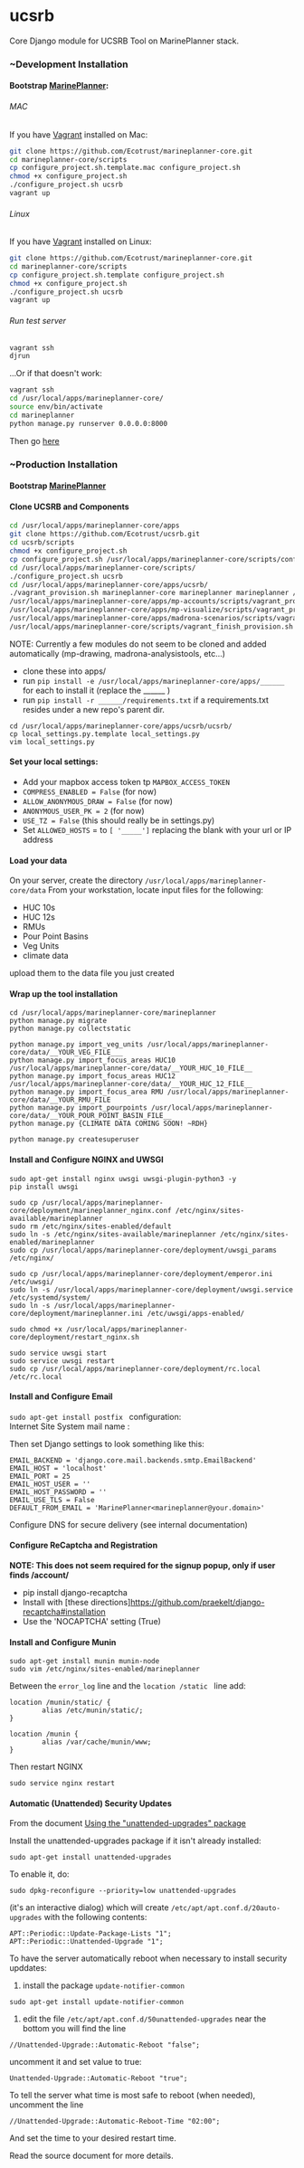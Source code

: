 # ucsrb

Core Django module for UCSRB Tool on MarinePlanner stack.

### ~Development Installation

#### Bootstrap [MarinePlanner](https://github.com/Ecotrust/marineplanner-core):

###### MAC
If you have [Vagrant](https://www.vagrantup.com/downloads.html) installed on Mac:
```bash
git clone https://github.com/Ecotrust/marineplanner-core.git
cd marineplanner-core/scripts
cp configure_project.sh.template.mac configure_project.sh
chmod +x configure_project.sh
./configure_project.sh ucsrb
vagrant up
```

###### Linux
If you have [Vagrant](https://www.vagrantup.com/downloads.html) installed on Linux:
```bash
git clone https://github.com/Ecotrust/marineplanner-core.git
cd marineplanner-core/scripts
cp configure_project.sh.template configure_project.sh
chmod +x configure_project.sh
./configure_project.sh ucsrb
vagrant up
```

###### Run test server
```bash
vagrant ssh
djrun
```
...Or if that doesn't work:
```bash
vagrant ssh
cd /usr/local/apps/marineplanner-core/
source env/bin/activate
cd marineplanner
python manage.py runserver 0.0.0.0:8000
```
Then go [here](http://localhost:8111/visualize)

### ~Production Installation

#### Bootstrap [MarinePlanner](https://github.com/Ecotrust/marineplanner-core/blob/master/README.md#stageproduction-installation-ubuntu-lts)

#### Clone UCSRB and Components
```bash
cd /usr/local/apps/marineplanner-core/apps
git clone https://github.com/Ecotrust/ucsrb.git
cd ucsrb/scripts
chmod +x configure_project.sh
cp configure_project.sh /usr/local/apps/marineplanner-core/scripts/configure_project.sh
cd /usr/local/apps/marineplanner-core/scripts/
./configure_project.sh ucsrb
cd /usr/local/apps/marineplanner-core/apps/ucsrb/
./vagrant_provision.sh marineplanner-core marineplanner marineplanner /usr/local/apps/marineplanner-core/apps/ucsrb/ucsrb
/usr/local/apps/marineplanner-core/apps/mp-accounts/scripts/vagrant_provision.sh marineplanner-core
/usr/local/apps/marineplanner-core/apps/mp-visualize/scripts/vagrant_provision.sh marineplanner-core
/usr/local/apps/marineplanner-core/apps/madrona-scenarios/scripts/vagrant_provision.sh marineplanner-core
/usr/local/apps/marineplanner-core/scripts/vagrant_finish_provision.sh marineplanner-core marineplanner
```

NOTE: Currently a few modules do not seem to be cloned and added automatically (mp-drawing, madrona-analysistools, etc...)
* clone these into apps/
* run `pip install -e /usr/local/apps/marineplanner-core/apps/______` for each to install it (replace the ______ )
* run `pip install -r ______/requirements.txt` if a requirements.txt resides under a new repo's parent dir.

```
cd /usr/local/apps/marineplanner-core/apps/ucsrb/ucsrb/
cp local_settings.py.template local_settings.py
vim local_settings.py
```

#### Set your local settings:
* Add your mapbox access token tp `MAPBOX_ACCESS_TOKEN`
* `COMPRESS_ENABLED = False` (for now)
* `ALLOW_ANONYMOUS_DRAW = False` (for now)
* `ANONYMOUS_USER_PK = 2` (for now)
* `USE_TZ = False` (this should really be in settings.py)
* Set `ALLOWED_HOSTS` = to `[ '_____']` replacing the blank with your url or IP address

#### Load your data
On your server, create the directory `/usr/local/apps/marineplanner-core/data`
From your workstation, locate input files for the following:
* HUC 10s
* HUC 12s
* RMUs
* Pour Point Basins
* Veg Units
* climate data

upload them to the data file you just created

#### Wrap up the tool installation

```
cd /usr/local/apps/marineplanner-core/marineplanner
python manage.py migrate
python manage.py collectstatic

python manage.py import_veg_units /usr/local/apps/marineplanner-core/data/__YOUR_VEG_FILE___
python manage.py import_focus_areas HUC10 /usr/local/apps/marineplanner-core/data/__YOUR_HUC_10_FILE__
python manage.py import_focus_areas HUC12 /usr/local/apps/marineplanner-core/data/__YOUR_HUC_12_FILE__
python manage.py import_focus_area RMU /usr/local/apps/marineplanner-core/data/__YOUR_RMU_FILE
python manage.py import_pourpoints /usr/local/apps/marineplanner-core/data/__YOUR_POUR_POINT_BASIN_FILE__
python manage.py {CLIMATE DATA COMING SOON! ~RDH}

python manage.py createsuperuser

```

#### Install and Configure NGINX and UWSGI

```
sudo apt-get install nginx uwsgi uwsgi-plugin-python3 -y
pip install uwsgi

sudo cp /usr/local/apps/marineplanner-core/deployment/marineplanner_nginx.conf /etc/nginx/sites-available/marineplanner
sudo rm /etc/nginx/sites-enabled/default
sudo ln -s /etc/nginx/sites-available/marineplanner /etc/nginx/sites-enabled/marineplanner
sudo cp /usr/local/apps/marineplanner-core/deployment/uwsgi_params /etc/nginx/

sudo cp /usr/local/apps/marineplanner-core/deployment/emperor.ini /etc/uwsgi/
sudo ln -s /usr/local/apps/marineplanner-core/deployment/uwsgi.service /etc/systemd/system/
sudo ln -s /usr/local/apps/marineplanner-core/deployment/marineplanner.ini /etc/uwsgi/apps-enabled/

sudo chmod +x /usr/local/apps/marineplanner-core/deployment/restart_nginx.sh

sudo service uwsgi start
sudo service uwsgi restart
sudo cp /usr/local/apps/marineplanner-core/deployment/rc.local /etc/rc.local
```

#### Install and Configure Email
`sudo apt-get install postfix `
configuration:  
     Internet Site 
System mail name : 
     <default> 

Then set Django settings to look something like this:
```
EMAIL_BACKEND = 'django.core.mail.backends.smtp.EmailBackend'
EMAIL_HOST = 'localhost'
EMAIL_PORT = 25
EMAIL_HOST_USER = ''
EMAIL_HOST_PASSWORD = ''
EMAIL_USE_TLS = False
DEFAULT_FROM_EMAIL = 'MarinePlanner<marineplanner@your.domain>'
```
Configure DNS for secure delivery (see internal documentation)

#### Configure ReCaptcha and Registration
**NOTE: This does not seem required for the signup popup, only if user finds /account/** 
* pip install django-recaptcha
* Install with [these directions]https://github.com/praekelt/django-recaptcha#installation
* Use the 'NOCAPTCHA' setting (True)

#### Install and Configure Munin
```
sudo apt-get install munin munin-node
sudo vim /etc/nginx/sites-enabled/marineplanner
```

Between the `error_log` line and the `location /static ` line add:
```
location /munin/static/ {
        alias /etc/munin/static/;
}

location /munin {
        alias /var/cache/munin/www;
}
```

Then restart NGINX

```
sudo service nginx restart
```

#### Automatic (Unattended) Security Updates
From the document [Using the "unattended-upgrades" package](https://help.ubuntu.com/community/AutomaticSecurityUpdates#Using_the_.22unattended-upgrades.22_package)

Install the unattended-upgrades package if it isn't already installed:
```
sudo apt-get install unattended-upgrades
```

To enable it, do:
```
sudo dpkg-reconfigure --priority=low unattended-upgrades
```
(it's an interactive dialog) which will create `/etc/apt/apt.conf.d/20auto-upgrades` with the following contents:
```
APT::Periodic::Update-Package-Lists "1";
APT::Periodic::Unattended-Upgrade "1";
```
To have the server automatically reboot when necessary to install security upddates:
1. install the package `update-notifier-common`
```
sudo apt-get install update-notifier-common
```
1. edit the file `/etc/apt/apt.conf.d/50unattended-upgrades` near the bottom you will find the line
```
//Unattended-Upgrade::Automatic-Reboot "false";
```
uncomment it and set value to true:
```
Unattended-Upgrade::Automatic-Reboot "true";
```
To tell the server what time is most safe to reboot (when needed), uncomment the line
```
//Unattended-Upgrade::Automatic-Reboot-Time "02:00";
```
And set the time to your desired restart time.

Read the source document for more details.
